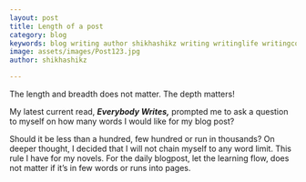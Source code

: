 ```yaml
---
layout: post
title: Length of a post
category: blog
keywords: blog writing author shikhashikz writing writinglife writingcommunity dailyblogpost dailyblogpostchallenge happiness suffering life experiences 
image: assets/images/Post123.jpg
author: shikhashikz

---
```

The length and breadth does not matter. The depth matters!

My latest current read, ***Everybody Writes,*** prompted me to ask a question to myself on how many words I would like for my blog post? 

Should it be less than a hundred, few hundred or run in thousands? On deeper thought, I decided that I will not chain myself to any word limit. This rule I have for my novels. For the daily blogpost, let the learning flow, does not matter if it’s in few words or runs into pages.

